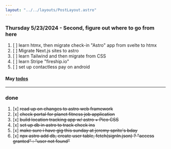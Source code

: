 ```yaml
---
layout: "../../layouts/PostLayout.astro"
---
```


### Thursday 5/23/2024 - Second, figure out where to go from here

1. [ ] learn htmx, then migrate check-in "Astro" app from svelte to htmx
2. [ ] Migrate Next.js sites to astro
3. [ ] learn Tailwind and then migrate from CSS
4. [ ] learn Stripe "fireship.io"
5. [ ] set up contactless pay on android

#### May [todos](/posts/may)

---
### done

1. [x] ~~read up on changes to astro web framework~~
2. [x] ~~check portal for planet fitness job application~~
3. [x] ~~build location tracking app w/ astro + Pico CSS~~
4. [x]  ~~set up db in astro to track check ins~~
5. [x]  ~~make sure i have gig this sunday at jeremy sprite's bday~~
6. [x] ~~npx astro add db, create user table, fetch(signIn.json) ? "access granted" : "user not found"~~
